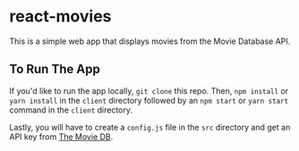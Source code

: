 # react-movies
This is a simple web app that displays movies from the Movie Database API.

## To Run The App

If you'd like to run the app locally, `git clone` this repo. Then, `npm install` or `yarn install` in the `client` directory followed by an `npm start` or `yarn start` command in the `client` directory.

Lastly, you will have to create a `config.js` file in the `src` directory and get an API key from [The Movie DB](https://developers.themoviedb.org/3/getting-started).
